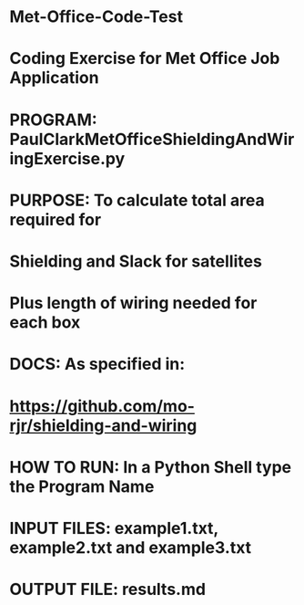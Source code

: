 # Met-Office-Code-Test

# Coding Exercise for Met Office Job Application
# PROGRAM:         PaulClarkMetOfficeShieldingAndWiringExercise.py
# PURPOSE:         To calculate total area required for
#                  Shielding and Slack for satellites
#                  Plus length of wiring needed for each box
# DOCS:            As specified in: 
#                  https://github.com/mo-rjr/shielding-and-wiring 
# 
# HOW TO RUN:      In a Python Shell type the Program Name
# INPUT FILES:     example1.txt, example2.txt and example3.txt
# OUTPUT FILE:     results.md

